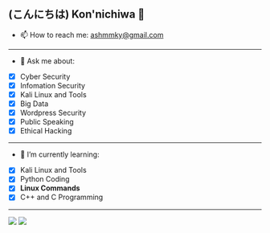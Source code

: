 ## (こんにちは) Kon'nichiwa 👋

- 📫 How to reach me: ashmmky@gmail.com
- - - -

- 💬 Ask me about:
- [x] Cyber Security
- [x] Infomation Security
- [x] Kali Linux and Tools
- [x] Big Data
- [x] Wordpress Security
- [x] Public Speaking
- [x] Ethical Hacking
- - - -

- 🌱 I’m currently learning:
- [x] Kali Linux and Tools
- [x] Python Coding
- [x] **Linux Commands**
 - [x] C++ and C Programming
- - - -

<img src = 'https://github-readme-stats.vercel.app/api?username=Sandeep-BlackHat&show_icons=true&theme=tokyonight&count_private=true&line_height=40'>
<img src = 'https://github-readme-stats.vercel.app/api/top-langs/?username=Sandeep-BlackHat&theme=tokyonight&hide_langs_below=4'/>
<!--
- 👯 I’m looking to collaborate on: **Any of the above mentioned fields Projetcs and Work!**
- - - -
-->
<!--
- ⚡ Fun fact: I am a Intense Gamer:
- [X] PS4 (PS5 - are u kiiding me 😄)
- [X] PC
- [X] Mobile (Sometimes when Laptop Battery is down OR Electricity Cutoff)
- - - -
-->
<!--
**Sandeep-BlackHat/Sandeep-BlackHat** is a ✨ _special_ ✨ repository because its `README.md` (this file) appears on your GitHub profile.
Here are some ideas to get you started:
- 😄 Pronouns: ...

-->
